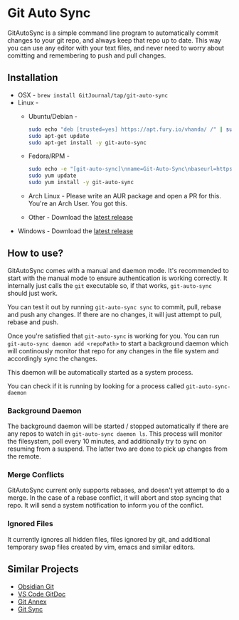 # Git Auto Sync

GitAutoSync is a simple command line program to automatically commit changes
to your git repo, and always keep that repo up to date. This way you can use any editor with your text files, and never need to worry about
comitting and remembering to push and pull changes.

## Installation

* OSX - `brew install GitJournal/tap/git-auto-sync`
* Linux -
  - Ubuntu/Debian -

    ```bash
    sudo echo "deb [trusted=yes] https://apt.fury.io/vhanda/ /" | sudo tee /etc/apt/sources.list.d/git-auto-sync.list
    sudo apt-get update
    sudo apt-get install -y git-auto-sync
    ```
  - Fedora/RPM -

    ```bash
    sudo echo -e "[git-auto-sync]\nname=Git-Auto-Sync\nbaseurl=https://yum.fury.io/vhanda/\nenabled=1\ngpgcheck=0" | sudo tee /etc/yum.repos.d/git-auto-sync.repo
    sudo yum update
    sudo yum install -y git-auto-sync
    ```
  - Arch Linux - Please write an AUR package and open a PR for this. You're an Arch User. You got this.
  - Other - Download the [latest release](https://github.com/GitJournal/git-auto-sync/releases/latest)
* Windows - Download the [latest release](https://github.com/GitJournal/git-auto-sync/releases/latest)

## How to use?

GitAutoSync comes with a manual and daemon mode. It's recommended to start with the manual
mode to ensure authentication is working correctly. It internally just calls the `git` executable
so, if that works, `git-auto-sync` should just work.

You can test it out by running `git-auto-sync sync` to commit, pull, rebase and push any changes.
If there are no changes, it will just attempt to pull, rebase and push.

Once you're satisfied that `git-auto-sync` is working for you. You can run `git-auto-sync daemon add <repoPath>` to start a background daemon which will continously monitor that repo for any changes
in the file system and accordingly sync the changes.

This daemon will be automatically started as a system process.

You can check if it is running by looking for a process called `git-auto-sync-daemon`

### Background Daemon

The background daemon will be started / stopped automatically if there are any repos to watch in `git-auto-sync daemon ls`.
This process will monitor the filesystem, poll every 10 minutes, and additionally try to sync on resuming from a suspend. The latter
two are done to pick up changes from the remote.

### Merge Conflicts

GitAutoSync current only supports rebases, and doesn't yet attempt to do a merge. In the case of a
rebase conflict, it will abort and stop syncing that repo. It will send a system notification
to inform you of the conflict.

### Ignored Files

It currently ignores all hidden files, files ignored by git, and additional temporary swap files
created by vim, emacs and similar editors.

## Similar Projects

- [Obsidian Git](https://github.com/denolehov/obsidian-git)
- [VS Code GitDoc](https://marketplace.visualstudio.com/items?itemName=vsls-contrib.gitdoc)
- [Git Annex](https://git-annex.branchable.com/)
- [Git Sync](https://github.com/simonthum/git-sync)
